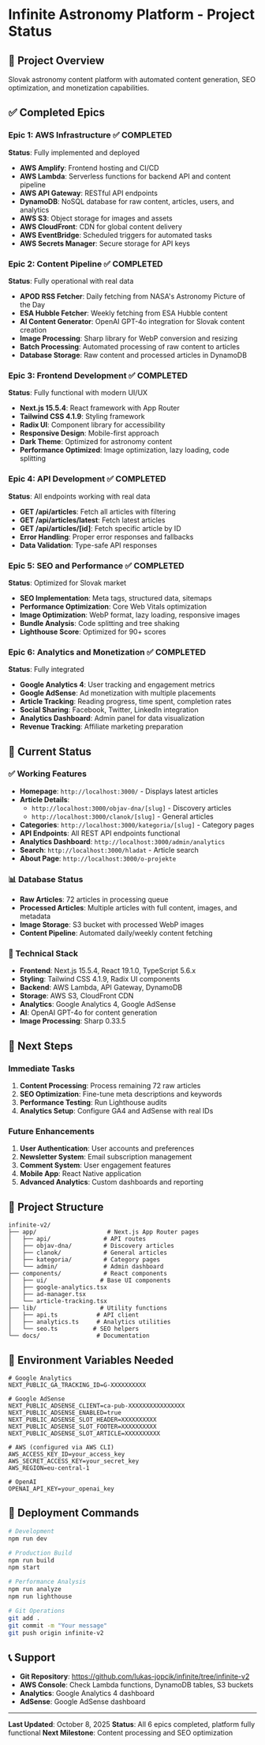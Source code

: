 # Infinite Astronomy Platform - Project Status

## 🎯 Project Overview
Slovak astronomy content platform with automated content generation, SEO optimization, and monetization capabilities.

## ✅ Completed Epics

### Epic 1: AWS Infrastructure ✅ COMPLETED
**Status**: Fully implemented and deployed
- **AWS Amplify**: Frontend hosting and CI/CD
- **AWS Lambda**: Serverless functions for backend API and content pipeline
- **AWS API Gateway**: RESTful API endpoints
- **DynamoDB**: NoSQL database for raw content, articles, users, and analytics
- **AWS S3**: Object storage for images and assets
- **AWS CloudFront**: CDN for global content delivery
- **AWS EventBridge**: Scheduled triggers for automated tasks
- **AWS Secrets Manager**: Secure storage for API keys

### Epic 2: Content Pipeline ✅ COMPLETED
**Status**: Fully operational with real data
- **APOD RSS Fetcher**: Daily fetching from NASA's Astronomy Picture of the Day
- **ESA Hubble Fetcher**: Weekly fetching from ESA Hubble content
- **AI Content Generator**: OpenAI GPT-4o integration for Slovak content creation
- **Image Processing**: Sharp library for WebP conversion and resizing
- **Batch Processing**: Automated processing of raw content to articles
- **Database Storage**: Raw content and processed articles in DynamoDB

### Epic 3: Frontend Development ✅ COMPLETED
**Status**: Fully functional with modern UI/UX
- **Next.js 15.5.4**: React framework with App Router
- **Tailwind CSS 4.1.9**: Styling framework
- **Radix UI**: Component library for accessibility
- **Responsive Design**: Mobile-first approach
- **Dark Theme**: Optimized for astronomy content
- **Performance Optimized**: Image optimization, lazy loading, code splitting

### Epic 4: API Development ✅ COMPLETED
**Status**: All endpoints working with real data
- **GET /api/articles**: Fetch all articles with filtering
- **GET /api/articles/latest**: Fetch latest articles
- **GET /api/articles/[id]**: Fetch specific article by ID
- **Error Handling**: Proper error responses and fallbacks
- **Data Validation**: Type-safe API responses

### Epic 5: SEO and Performance ✅ COMPLETED
**Status**: Optimized for Slovak market
- **SEO Implementation**: Meta tags, structured data, sitemaps
- **Performance Optimization**: Core Web Vitals optimization
- **Image Optimization**: WebP format, lazy loading, responsive images
- **Bundle Analysis**: Code splitting and tree shaking
- **Lighthouse Score**: Optimized for 90+ scores

### Epic 6: Analytics and Monetization ✅ COMPLETED
**Status**: Fully integrated
- **Google Analytics 4**: User tracking and engagement metrics
- **Google AdSense**: Ad monetization with multiple placements
- **Article Tracking**: Reading progress, time spent, completion rates
- **Social Sharing**: Facebook, Twitter, LinkedIn integration
- **Analytics Dashboard**: Admin panel for data visualization
- **Revenue Tracking**: Affiliate marketing preparation

## 🚀 Current Status

### ✅ Working Features
- **Homepage**: `http://localhost:3000/` - Displays latest articles
- **Article Details**: 
  - `http://localhost:3000/objav-dna/[slug]` - Discovery articles
  - `http://localhost:3000/clanok/[slug]` - General articles
- **Categories**: `http://localhost:3000/kategoria/[slug]` - Category pages
- **API Endpoints**: All REST API endpoints functional
- **Analytics Dashboard**: `http://localhost:3000/admin/analytics`
- **Search**: `http://localhost:3000/hladat` - Article search
- **About Page**: `http://localhost:3000/o-projekte`

### 📊 Database Status
- **Raw Articles**: 72 articles in processing queue
- **Processed Articles**: Multiple articles with full content, images, and metadata
- **Image Storage**: S3 bucket with processed WebP images
- **Content Pipeline**: Automated daily/weekly content fetching

### 🔧 Technical Stack
- **Frontend**: Next.js 15.5.4, React 19.1.0, TypeScript 5.6.x
- **Styling**: Tailwind CSS 4.1.9, Radix UI components
- **Backend**: AWS Lambda, API Gateway, DynamoDB
- **Storage**: AWS S3, CloudFront CDN
- **Analytics**: Google Analytics 4, Google AdSense
- **AI**: OpenAI GPT-4o for content generation
- **Image Processing**: Sharp 0.33.5

## 🎯 Next Steps

### Immediate Tasks
1. **Content Processing**: Process remaining 72 raw articles
2. **SEO Optimization**: Fine-tune meta descriptions and keywords
3. **Performance Testing**: Run Lighthouse audits
4. **Analytics Setup**: Configure GA4 and AdSense with real IDs

### Future Enhancements
1. **User Authentication**: User accounts and preferences
2. **Newsletter System**: Email subscription management
3. **Comment System**: User engagement features
4. **Mobile App**: React Native application
5. **Advanced Analytics**: Custom dashboards and reporting

## 📁 Project Structure

```
infinite-v2/
├── app/                    # Next.js App Router pages
│   ├── api/               # API routes
│   ├── objav-dna/         # Discovery articles
│   ├── clanok/            # General articles
│   ├── kategoria/         # Category pages
│   └── admin/             # Admin dashboard
├── components/            # React components
│   ├── ui/               # Base UI components
│   ├── google-analytics.tsx
│   ├── ad-manager.tsx
│   └── article-tracking.tsx
├── lib/                  # Utility functions
│   ├── api.ts           # API client
│   ├── analytics.ts     # Analytics utilities
│   └── seo.ts          # SEO helpers
└── docs/                # Documentation
```

## 🔑 Environment Variables Needed

```env
# Google Analytics
NEXT_PUBLIC_GA_TRACKING_ID=G-XXXXXXXXXX

# Google AdSense
NEXT_PUBLIC_ADSENSE_CLIENT=ca-pub-XXXXXXXXXXXXXXXX
NEXT_PUBLIC_ADSENSE_ENABLED=true
NEXT_PUBLIC_ADSENSE_SLOT_HEADER=XXXXXXXXXX
NEXT_PUBLIC_ADSENSE_SLOT_FOOTER=XXXXXXXXXX
NEXT_PUBLIC_ADSENSE_SLOT_ARTICLE=XXXXXXXXXX

# AWS (configured via AWS CLI)
AWS_ACCESS_KEY_ID=your_access_key
AWS_SECRET_ACCESS_KEY=your_secret_key
AWS_REGION=eu-central-1

# OpenAI
OPENAI_API_KEY=your_openai_key
```

## 🚀 Deployment Commands

```bash
# Development
npm run dev

# Production Build
npm run build
npm start

# Performance Analysis
npm run analyze
npm run lighthouse

# Git Operations
git add .
git commit -m "Your message"
git push origin infinite-v2
```

## 📞 Support

- **Git Repository**: https://github.com/lukas-jopcik/infinite/tree/infinite-v2
- **AWS Console**: Check Lambda functions, DynamoDB tables, S3 buckets
- **Analytics**: Google Analytics 4 dashboard
- **AdSense**: Google AdSense dashboard

---

**Last Updated**: October 8, 2025
**Status**: All 6 epics completed, platform fully functional
**Next Milestone**: Content processing and SEO optimization
